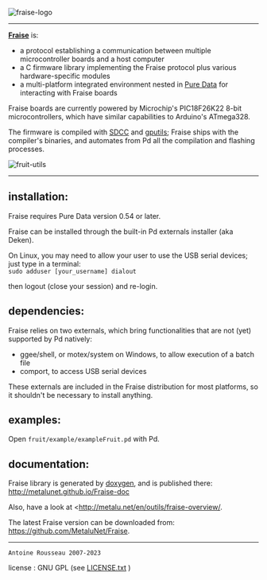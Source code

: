 ![fraise-logo](http://metalu.net/wp-content/uploads/2018/09/logo-Fraise-baseline-red-e1537650333235.png)

--------------------------------

[**Fraise**](https://github.com/MetaluNet/Fraise) is:


-	a protocol establishing a communication between multiple microcontroller boards and a host computer
-	a C firmware library implementing the Fraise protocol plus various hardware-specific modules
-	a multi-platform integrated environment nested in [Pure Data](http://www.puredata.info) for interacting with Fraise boards

Fraise boards are currently powered by Microchip's PIC18F26K22 8-bit microcontrollers, which have similar capabilities to Arduino's ATmega328.  

The firmware is compiled with [SDCC](http://sdcc.sourceforge.net) and [gputils](http://gputils.sourceforge.net); Fraise ships with the compiler's binaries, and automates from Pd all the compilation and flashing processes.

![fruit-utils](http://metalu.net/local/cache-vignettes/L321xH101/fruit_utils-30b1e.png)

--------------------------------

## installation:

Fraise requires Pure Data version 0.54 or later.

Fraise can be installed through the built-in Pd externals installer (aka Deken).


On Linux, you may need to allow your user to use the USB serial devices; just type in a terminal:<br>
`sudo adduser [your_username] dialout`

then logout (close your session) and re-login.

## dependencies:

Fraise relies on two externals, which bring functionalities that are not (yet) supported by Pd natively:

-	ggee/shell, or motex/system on Windows, to allow execution of a batch file
-	comport, to access USB serial devices

These externals are included in the Fraise distribution for most platforms, so it shouldn't be necessary to install anything.


## examples:

Open `fruit/example/exampleFruit.pd` with Pd.

## documentation:

Fraise library is generated by [doxygen](http://www.stack.nl/~dimitri/doxygen/), and is published there: http://metalunet.github.io/Fraise-doc

Also, have a look at <http://metalu.net/en/outils/fraise-overview/.

The latest Fraise version can be downloaded from: <https://github.com/MetaluNet/Fraise>.


--------------------------------
	Antoine Rousseau 2007-2023
license : GNU GPL (see [LICENSE.txt](LICENSE.txt) )
